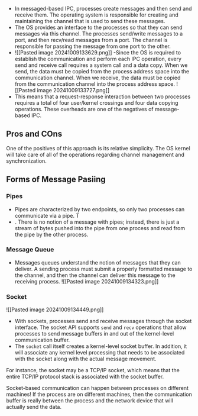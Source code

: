 - In messaged-based IPC, processes create messages and then send and receive them. The operating system is responsible for creating and maintaining the channel that is used to send these messages.
- The OS provides an interface to the processes so that they can send messages via this channel. The processes send/write messages to a port, and then recv/read messages from a port. The channel is responsible for passing the message from one port to the other.
- ![[Pasted image 20241009133629.png]]
-Since the OS is required to establish the communication and perform each IPC operation, every send and receive call requires a system call and a data copy.
When we send, the data must be copied from the process address space into the communication channel. When we receive, the data must be copied from the communication channel into the process address space.
![[Pasted image 20241009133727.png]]
- This means that a request-response interaction between two processes requires a total of four user/kernel crossings and four data copying operations. These overheads are one of the negatives of message-based IPC.
## Pros and COns

One of the positives of this approach is its relative simplicity. The OS kernel will take care of all of the operations regarding channel management and synchronization.

## Forms of Message Pasiing

### Pipes
- Pipes are characterized by two endpoints, so only two processes can communicate via a pipe. T
- . There is no notion of a message with pipes; instead, there is just a stream of bytes pushed into the pipe from one process and read from the pipe by the other process.
### Message Queue
- Messages queues understand the notion of messages that they can deliver. A sending process must submit a properly formatted message to the channel, and then the channel can deliver this message to the receiving process.
![[Pasted image 20241009134323.png]]

### Socket 

![[Pasted image 20241009134449.png]]
- With sockets, processes send and receive messages through the socket interface. The socket API supports `send` and `recv` operations that allow processes to send message buffers in and out of the kernel-level communication buffer.
- The `socket` call itself creates a kernel-level socket buffer. In addition, it will associate any kernel level processing that needs to be associated with the socket along with the actual message movement.

For instance, the socket may be a TCP/IP socket, which means that the entire TCP/IP protocol stack is associated with the socket buffer.

Socket-based communication can happen between processes on different machines! If the process are on different machines, then the communication buffer is really between the process and the network device that will actually send the data.

## [](https://www.omscs-notes.com/operating-systems/inter-process-communication/#shared-memory-ipc)
